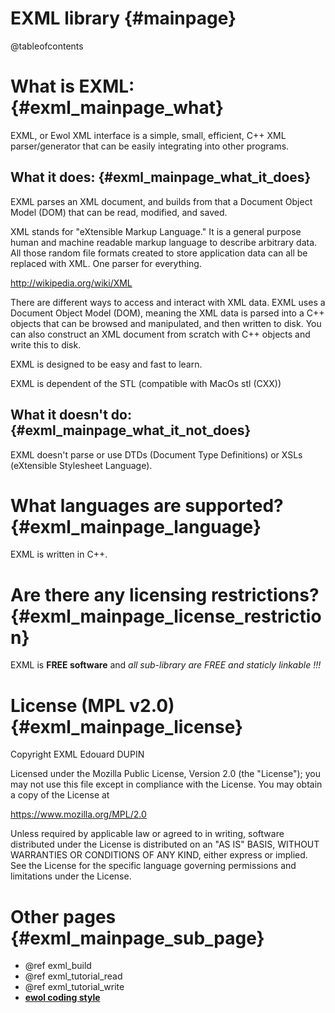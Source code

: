 EXML library                                {#mainpage}
============

@tableofcontents

What is EXML:                               {#exml_mainpage_what}
==================

EXML, or Ewol XML interface is a simple, small, efficient, C++ XML parser/generator that can be easily integrating into other programs.

What it does:                               {#exml_mainpage_what_it_does}
-------------

EXML parses an XML document, and builds from that a Document Object Model (DOM) that can be read, modified, and saved.

XML stands for "eXtensible Markup Language." It is a general purpose human and machine readable markup language to describe arbitrary data.
All those random file formats created to store application data can all be replaced with XML. One parser for everything.

http://wikipedia.org/wiki/XML

There are different ways to access and interact with XML data.
EXML uses a Document Object Model (DOM), meaning the XML data is parsed into a C++ objects that can be browsed and manipulated, and then written to disk.
You can also construct an XML document from scratch with C++ objects and write this to disk.

EXML is designed to be easy and fast to learn.

EXML is dependent of the STL (compatible with MacOs stl (CXX))

What it doesn't do:                              {#exml_mainpage_what_it_not_does}
-------------------

EXML doesn't parse or use DTDs (Document Type Definitions) or XSLs (eXtensible Stylesheet Language).

What languages are supported?                    {#exml_mainpage_language}
=============================

EXML is written in C++.


Are there any licensing restrictions?            {#exml_mainpage_license_restriction}
=====================================

EXML is **FREE software** and _all sub-library are FREE and staticly linkable !!!_


License (MPL v2.0)                               {#exml_mainpage_license}
==================

Copyright EXML Edouard DUPIN

Licensed under the Mozilla Public License, Version 2.0 (the "License");
you may not use this file except in compliance with the License.
You may obtain a copy of the License at

<https://www.mozilla.org/MPL/2.0>

Unless required by applicable law or agreed to in writing, software
distributed under the License is distributed on an "AS IS" BASIS,
WITHOUT WARRANTIES OR CONDITIONS OF ANY KIND, either express or implied.
See the License for the specific language governing permissions and
limitations under the License.


Other pages                              {#exml_mainpage_sub_page}
===========

  - @ref exml_build
  - @ref exml_tutorial_read
  - @ref exml_tutorial_write
  - [**ewol coding style**](http://atria-soft.github.io/ewol/ewol_coding_style.html)

